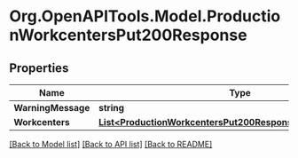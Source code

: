# Org.OpenAPITools.Model.ProductionWorkcentersPut200Response

## Properties

Name | Type | Description | Notes
------------ | ------------- | ------------- | -------------
**WarningMessage** | **string** |  | [optional] 
**Workcenters** | [**List&lt;ProductionWorkcentersPut200ResponseWorkcentersInner&gt;**](ProductionWorkcentersPut200ResponseWorkcentersInner.md) |  | [optional] 

[[Back to Model list]](../README.md#documentation-for-models) [[Back to API list]](../README.md#documentation-for-api-endpoints) [[Back to README]](../README.md)

